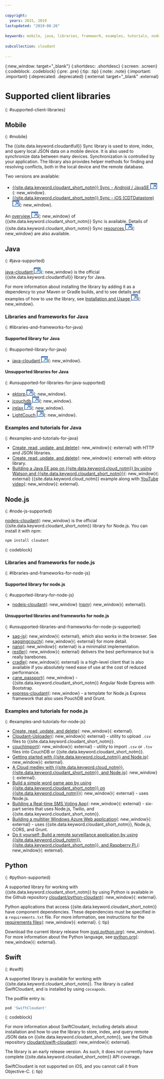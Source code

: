 ```yaml
---

copyright:
  years: 2015, 2019
lastupdated: "2019-08-26"

keywords: mobile, java, libraries, framework, examples, tutorials, node.js, python, swift

subcollection: cloudant

---
```


{:new_window: target="_blank"}
{:shortdesc: .shortdesc}
{:screen: .screen}
{:codeblock: .codeblock}
{:pre: .pre}
{:tip: .tip}
{:note: .note}
{:important: .important}
{:deprecated: .deprecated}
{:external: target="_blank" .external}

<!-- Acrolinx: 2017-05-10 -->

# Supported client libraries
{: #supported-client-libraries}

## Mobile
{: #mobile}

The {{site.data.keyword.cloudantfull}} Sync library is used to store,
index,
and query local JSON data on a mobile device.
It is also used to synchronize data between many devices.
Synchronization is controlled by your application.
The library also provides helper methods for finding and resolving conflicts,
both in the local device and the remote database.

Two versions are available:

- [{{site.data.keyword.cloudant_short_notm}} Sync - Android / JavaSE ![External link icon](../images/launch-glyph.svg "External link icon")](https://github.com/cloudant/sync-android){: new_window}.
- [{{site.data.keyword.cloudant_short_notm}} Sync - iOS (CDTDatastore) ![External link icon](../images/launch-glyph.svg "External link icon")](https://github.com/cloudant/CDTDatastore){: new_window}.

An [overview ![External link icon](../images/launch-glyph.svg "External link icon")](https://cloudant.com/product/cloudant-features/sync/){: new_window} of {{site.data.keyword.cloudant_short_notm}} Sync is available.
Details of {{site.data.keyword.cloudant_short_notm}} Sync [resources ![External link icon](../images/launch-glyph.svg "External link icon")](https://cloudant.com/cloudant-sync-resources/){: new_window} are also available.

## Java
{: #java-supported}

[java-cloudant ![External link icon](../images/launch-glyph.svg "External link icon")](https://github.com/cloudant/java-cloudant){: new_window} is the official {{site.data.keyword.cloudantfull}} library for Java.

For more information about installing the library by adding it as a dependency to your Maven or Gradle builds, and to see details and examples of how to use the library, see 
[Installation and Usage ![External link icon](../images/launch-glyph.svg "External link icon")](https://github.com/cloudant/java-cloudant#installation-and-usage){: new_window}.

### Libraries and frameworks for Java
{: #libraries-and-frameworks-for-java}

#### Supported library for Java
{: #supported-library-for-java}

- [java-cloudant ![External link icon](../images/launch-glyph.svg "External link icon")](https://github.com/cloudant/java-cloudant){: new_window}.

#### Unsupported libraries for Java
{: #unsupported-for-libraries-for-java-supported}

- [ektorp ![External link icon](../images/launch-glyph.svg "External link icon")](https://helun.github.io/Ektorp/reference_documentation.html){: new_window}.
- [jcouchdb ![External link icon](../images/launch-glyph.svg "External link icon")](http://code.google.com/p/jcouchdb/){: new_window}.
- [jrelax ![External link icon](../images/launch-glyph.svg "External link icon")](https://github.com/isterin/jrelax){: new_window}.
- [LightCouch ![External link icon](../images/launch-glyph.svg "External link icon")](http://www.lightcouch.org/){: new_window}.

### Examples and tutorials for Java
{: #examples-and-tutorials-for-java}

- [Create, read, update, and delete](https://github.com/cloudant/haengematte/tree/master/java){: new_window}{: external} with HTTP and JSON libraries.
- [Create, read, update, and delete](https://github.com/cloudant/haengematte/tree/master/java/CrudWithEktorp){: new_window}{: external} with ektorp library.
- [Building a Java EE app on {{site.data.keyword.cloud_notm}} by using Watson and {{site.data.keyword.cloudant_short_notm}}](https://developer.ibm.com/bluemix/2014/10/17/building-java-ee-app-ibm-bluemix-using-watson-cloudant/){: new_window}{: external} {{site.data.keyword.cloud_notm}} example along with [YouTube video](https://www.youtube.com/watch?feature=youtu.be&v=9AFMY6m0LIU&app=desktop){: new_window}{: external}.

## Node.js
{: #node-js-supported}

[nodejs-cloudant](https://github.com/cloudant/nodejs-cloudant){: new_window}
is the official {{site.data.keyword.cloudant_short_notm}} library for Node.js.
You can install it with npm:

```sh
npm install cloudant
```
{: codeblock}

### Libraries and frameworks for node.js
{: #libraries-and-frameworks-for-node-js}

#### Supported library for node.js
{: #supported-library-for-node-js}

- [nodejs-cloudant](https://github.com/cloudant/nodejs-cloudant){: new_window} ([npm](https://www.npmjs.com/package/@cloudant/cloudant){: new_window}{: external}).

#### Unsupported libraries and frameworks for node.js
{: #unsupported-libraries-and-frameworks-for-node-js-supported}

- [sag-js](https://github.com/sbisbee/sag-js){: new_window}{: external}, which also works in the browser.
  See [saggingcouch](https://github.com/sbisbee/saggingcouch.com){: new_window}{: external} for more detail.
- [nano](https://github.com/dscape/nano){: new_window}{: external} is a minimalist implementation.
- [restler](https://github.com/danwrong/restler){: new_window}{: external} delivers the best performance but is really barebones.
- [cradle](https://github.com/flatiron/cradle){: new_window}{: external} is a high-level client that is also available if you absolutely need ease of use at the cost of reduced performance.
- [cane_passport](https://github.com/ddemichele/cane_passport){: new_window} - {{site.data.keyword.cloudant_short_notm}} Angular Node Express with Bootstrap.
- [express-cloudant](https://github.com/cloudant-labs/express-cloudant){: new_window} - a template for Node.js Express framework that also uses PouchDB and Grunt.

### Examples and tutorials for node.js
{: #examples-and-tutorials-for-node-js}

- [Create, read, update, and delete](https://github.com/cloudant/haengematte/tree/master/nodejs){: new_window}{: external}.
- [Cloudant-Uploader](https://github.com/garbados/Cloudant-Uploader){: new_window}{: external} - utility to upload `.csv` files to {{site.data.keyword.cloudant_short_notm}}.
- [couchimport](https://github.com/glynnbird/couchimport){: new_window}{: external} - utility to import `.csv` or `.tsv` files into CouchDB or {{site.data.keyword.cloudant_short_notm}}.
- [Getting started with {{site.data.keyword.cloud_notm}} and Node.js](http://thoughtsoncloud.com/2014/07/getting-started-ibm-bluemix-node-js/){: new_window}{: external}.
- [A Cloud medley with {{site.data.keyword.cloud_notm}}, {{site.data.keyword.cloudant_short_notm}}, and Node.js](https://gigadom.wordpress.com/2014/08/15/a-cloud-medley-with-ibm-bluemix-cloudant-db-and-node-js/){: new_window}{: external}.
- [Build a simple word game app by using {{site.data.keyword.cloudant_short_notm}} on {{site.data.keyword.cloud_notm}}](http://www.ibm.com/developerworks/cloud/library/cl-guesstheword-app/index.html?ca=drs-){: new_window}{: external} - uses Node.js.
- [Building a Real-time SMS Voting App](https://www.twilio.com/blog/2012/09/building-a-real-time-sms-voting-app-part-1-node-js-couchdb.html){: new_window}{: external} - six-part series that uses Node.js, Twilio, and {{site.data.keyword.cloudant_short_notm}}.
- [Building a multitier Windows Azure Web application](https://www.ampower.me/article/CouchDB/Tutorial-Building-a-Multi-Tier-Windows-Azure-Web-application-use-Cloudants-Couchdb-as-a-Service-node-94-409665?eqs=Z2NWNlltTmlUWStWcHdEWENWc3UxdmowREpiMjlGUVpKajJOZGJpSlVkemlPS2oxa0YxZE5BPT0=){: new_window}{: external} - uses {{site.data.keyword.cloudant_short_notm}}, Node.js, CORS, and Grunt.
- [Do it yourself: Build a remote surveillance application by using {{site.data.keyword.cloud_notm}}, {{site.data.keyword.cloudant_short_notm}}, and Raspberry Pi.](http://www.ibm.com/developerworks/library/ba-remoteservpi-app/index.html){: new_window}{: external}.

## Python
{: #python-supported}

A supported library for working with {{site.data.keyword.cloudant_short_notm}} by using Python is
available in the Github repository [cloudant/python-cloudant](https://github.com/cloudant/python-cloudant){: new_window}{: external}.

Python applications that access {{site.data.keyword.cloudant_short_notm}} have component dependencies. These dependencies must be specified in a `requirements.txt` file. For more information, see instructions for the [requirements files](https://pip.readthedocs.io/en/1.1/requirements.html){: new_window}{: external}.
{: tip}

Download the current library release from [pypi.python.org](https://pypi.python.org/pypi/cloudant/){: new_window}.
For more information about the Python language, see [python.org](https://www.python.org/about/){: new_window}{: external}. 

## Swift
{: #swift}

A supported library is available for working with {{site.data.keyword.cloudant_short_notm}}.
The library is called SwiftCloudant,
and is installed by using `cocoapods`.

The podfile entry is:

```sh
pod 'SwiftCloudant'
```
{: codeblock}

For more information about SwiftCloudant,
including details about installation and how to use the library to store,
index,
and query remote JSON data on {{site.data.keyword.cloudant_short_notm}},
see the Github repository [cloudant/swift-cloudant](https://github.com/cloudant/swift-cloudant){: new_window}{: external}.

The library is an early release version. As such, it does not currently have complete {{site.data.keyword.cloudant_short_notm}} API coverage. 

SwiftCloudant is not supported on iOS, and you cannot call it from Objective-C.
{: tip}
